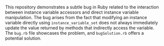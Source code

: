 This repository demonstrates a subtle bug in Ruby related to the interaction between instance variable accessors and direct instance variable manipulation. The bug arises from the fact that modifying an instance variable directly using `instance_variable_set` does not always immediately update the value returned by methods that indirectly access the variable. The `bug.rb` file showcases the problem, and `bugSolution.rb` offers a potential solution.
